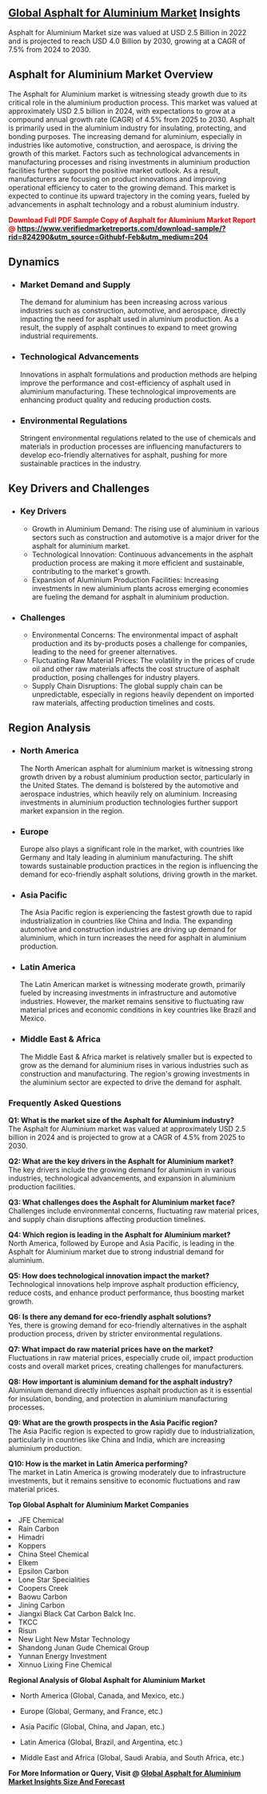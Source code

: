 <h2><a href="https://www.verifiedmarketreports.com/download-sample/?rid=824290&amp;utm_source=Githubf&amp;utm_medium=204" target="_blank">Global Asphalt for Aluminium Market</a> Insights</h2><p>Asphalt for Aluminium Market size was valued at USD 2.5 Billion in 2022 and is projected to reach USD 4.0 Billion by 2030, growing at a CAGR of 7.5% from 2024 to 2030.</p><p> <h2>Asphalt for Aluminium Market Overview</h2> <p>The Asphalt for Aluminium market is witnessing steady growth due to its critical role in the aluminium production process. This market was valued at approximately USD 2.5 billion in 2024, with expectations to grow at a compound annual growth rate (CAGR) of 4.5% from 2025 to 2030. Asphalt is primarily used in the aluminium industry for insulating, protecting, and bonding purposes. The increasing demand for aluminium, especially in industries like automotive, construction, and aerospace, is driving the growth of this market. Factors such as technological advancements in manufacturing processes and rising investments in aluminium production facilities further support the positive market outlook. As a result, manufacturers are focusing on product innovations and improving operational efficiency to cater to the growing demand. This market is expected to continue its upward trajectory in the coming years, fueled by advancements in asphalt technology and a robust aluminium industry. <p><b><p><span class=""><span style="color: #ff0000;"><strong>Download Full PDF Sample Copy of Asphalt for Aluminium Market Report</strong> @ </span><a href="https://www.verifiedmarketreports.com/download-sample/?rid=824290&amp;utm_source=Githubf-Feb&amp;utm_medium=204" target="_blank">https://www.verifiedmarketreports.com/download-sample/?rid=824290&amp;utm_source=Githubf-Feb&amp;utm_medium=204</a></span></p></b></p> <h2>Dynamics</h2> <ul> <li><h3>Market Demand and Supply</h3> The demand for aluminium has been increasing across various industries such as construction, automotive, and aerospace, directly impacting the need for asphalt used in aluminium production. As a result, the supply of asphalt continues to expand to meet growing industrial requirements.</li> <li><h3>Technological Advancements</h3> Innovations in asphalt formulations and production methods are helping improve the performance and cost-efficiency of asphalt used in aluminium manufacturing. These technological improvements are enhancing product quality and reducing production costs.</li> <li><h3>Environmental Regulations</h3> Stringent environmental regulations related to the use of chemicals and materials in production processes are influencing manufacturers to develop eco-friendly alternatives for asphalt, pushing for more sustainable practices in the industry.</li> </ul> <h2>Key Drivers and Challenges</h2> <ul> <li><h3>Key Drivers</h3> <ul> <li>Growth in Aluminium Demand: The rising use of aluminium in various sectors such as construction and automotive is a major driver for the asphalt for aluminium market.</li> <li>Technological Innovation: Continuous advancements in the asphalt production process are making it more efficient and sustainable, contributing to the market's growth.</li> <li>Expansion of Aluminium Production Facilities: Increasing investments in new aluminium plants across emerging economies are fueling the demand for asphalt in aluminium production.</li> </ul> </li> <li><h3>Challenges</h3> <ul> <li>Environmental Concerns: The environmental impact of asphalt production and its by-products poses a challenge for companies, leading to the need for greener alternatives.</li> <li>Fluctuating Raw Material Prices: The volatility in the prices of crude oil and other raw materials affects the cost structure of asphalt production, posing challenges for industry players.</li> <li>Supply Chain Disruptions: The global supply chain can be unpredictable, especially in regions heavily dependent on imported raw materials, affecting production timelines and costs.</li> </ul> </li> </ul> <h2>Region Analysis</h2> <ul> <li><h3>North America</h3> The North American asphalt for aluminium market is witnessing strong growth driven by a robust aluminium production sector, particularly in the United States. The demand is bolstered by the automotive and aerospace industries, which heavily rely on aluminium. Increasing investments in aluminium production technologies further support market expansion in the region.</li> <li><h3>Europe</h3> Europe also plays a significant role in the market, with countries like Germany and Italy leading in aluminium manufacturing. The shift towards sustainable production practices in the region is influencing the demand for eco-friendly asphalt solutions, driving growth in the market.</li> <li><h3>Asia Pacific</h3> The Asia Pacific region is experiencing the fastest growth due to rapid industrialization in countries like China and India. The expanding automotive and construction industries are driving up demand for aluminium, which in turn increases the need for asphalt in aluminium production.</li> <li><h3>Latin America</h3> The Latin American market is witnessing moderate growth, primarily fueled by increasing investments in infrastructure and automotive industries. However, the market remains sensitive to fluctuating raw material prices and economic conditions in key countries like Brazil and Mexico.</li> <li><h3>Middle East & Africa</h3> The Middle East & Africa market is relatively smaller but is expected to grow as the demand for aluminium rises in various industries such as construction and manufacturing. The region's growing investments in the aluminium sector are expected to drive the demand for asphalt.</li> </ul> <h3>Frequently Asked Questions</h3> <p><b>Q1: What is the market size of the Asphalt for Aluminium industry?</b><br>The Asphalt for Aluminium market was valued at approximately USD 2.5 billion in 2024 and is projected to grow at a CAGR of 4.5% from 2025 to 2030.</p> <p><b>Q2: What are the key drivers in the Asphalt for Aluminium market?</b><br>The key drivers include the growing demand for aluminium in various industries, technological advancements, and expansion in aluminium production facilities.</p> <p><b>Q3: What challenges does the Asphalt for Aluminium market face?</b><br>Challenges include environmental concerns, fluctuating raw material prices, and supply chain disruptions affecting production timelines.</p> <p><b>Q4: Which region is leading in the Asphalt for Aluminium market?</b><br>North America, followed by Europe and Asia Pacific, is leading in the Asphalt for Aluminium market due to strong industrial demand for aluminium.</p> <p><b>Q5: How does technological innovation impact the market?</b><br>Technological innovations help improve asphalt production efficiency, reduce costs, and enhance product performance, thus boosting market growth.</p> <p><b>Q6: Is there any demand for eco-friendly asphalt solutions?</b><br>Yes, there is growing demand for eco-friendly alternatives in the asphalt production process, driven by stricter environmental regulations.</p> <p><b>Q7: What impact do raw material prices have on the market?</b><br>Fluctuations in raw material prices, especially crude oil, impact production costs and overall market prices, creating challenges for manufacturers.</p> <p><b>Q8: How important is aluminium demand for the asphalt industry?</b><br>Aluminium demand directly influences asphalt production as it is essential for insulation, bonding, and protection in aluminium manufacturing processes.</p> <p><b>Q9: What are the growth prospects in the Asia Pacific region?</b><br>The Asia Pacific region is expected to grow rapidly due to industrialization, particularly in countries like China and India, which are increasing aluminium production.</p> <p><b>Q10: How is the market in Latin America performing?</b><br>The market in Latin America is growing moderately due to infrastructure investments, but it remains sensitive to economic fluctuations and raw material prices.</p> </p><p><strong>Top Global Asphalt for Aluminium Market Companies</strong></p><div data-test-id=""><p><li>JFE Chemical</li><li> Rain Carbon</li><li> Himadri</li><li> Koppers</li><li> China Steel Chemical</li><li> Elkem</li><li> Epsilon Carbon</li><li> Lone Star Specialities</li><li> Coopers Creek</li><li> Baowu Carbon</li><li> Jining Carbon</li><li> Jiangxi Black Cat Carbon Balck Inc.</li><li> TKCC</li><li> Risun</li><li> New Light New Mstar Technology</li><li> Shandong Junan Gude Chemical Group</li><li> Yunnan Energy Investment</li><li> Xinnuo Lixing Fine Chemical</li></p><div><strong>Regional Analysis of&nbsp;Global Asphalt for Aluminium Market</strong></div><ul><li dir="ltr"><p dir="ltr">North America&nbsp;(Global, Canada, and Mexico, etc.)</p></li><li dir="ltr"><p dir="ltr">Europe (Global, Germany, and France, etc.)</p></li><li dir="ltr"><p dir="ltr">Asia Pacific&nbsp;(Global, China, and Japan, etc.)</p></li><li dir="ltr"><p dir="ltr">Latin America&nbsp;(Global, Brazil, and Argentina, etc.)</p></li><li dir="ltr">Middle East and Africa&nbsp;(Global, Saudi Arabia, and South Africa, etc.)</li></ul><p><strong>For More Information or Query, Visit @&nbsp;</strong><strong><a href="https://www.verifiedmarketreports.com/product/asphalt-for-aluminium-market/?utm_source=Githubf&amp;utm_medium=204" target="_blank">Global Asphalt for Aluminium Market Insights Size And Forecast</a></strong></p></div>
